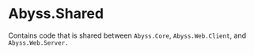 # Abyss.Shared
Contains code that is shared between `Abyss.Core`, `Abyss.Web.Client`, and `Abyss.Web.Server.`